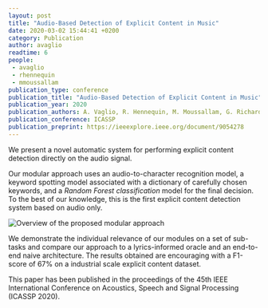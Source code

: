 ```yaml
---
layout: post
title: "Audio-Based Detection of Explicit Content in Music"
date: 2020-03-02 15:44:41 +0200
category: Publication
author: avaglio
readtime: 6
people:
 - avaglio
 - rhennequin
 - mmoussallam
publication_type: conference
publication_title: "Audio-Based Detection of Explicit Content in Music"
publication_year: 2020
publication_authors: A. Vaglio, R. Hennequin, M. Moussallam, G. Richard, F. d'Alche-Buc
publication_conference: ICASSP
publication_preprint: https://ieeexplore.ieee.org/document/9054278
---
```


We present a novel automatic system for performing explicit content detection directly
on the audio signal.

Our modular approach uses an audio-to-character recognition model, a keyword spotting
model associated with a dictionary of carefully chosen keywords, and a <i>Random Forest
classification</i> model for the final decision. To the best of our knowledge, this is the
first explicit content detection system based on audio only.

<div class="publication-illustration">
    <img
        src="{{ '/static/images/publis/vaglio20icassp/overview_horiz.png' | prepend: site.url }}"
        alt="Overview of the proposed modular approach"/>
</div>

We demonstrate the individual relevance of our modules on a set of sub-tasks and compare our
approach to a lyrics-informed oracle and an end-to-end naive architecture. The results obtained
are encouraging with a F1-score of 67% on a industrial scale explicit content dataset.

This paper has been published in the proceedings of the 45th IEEE International
Conference on Acoustics, Speech and Signal Processing (ICASSP 2020).
